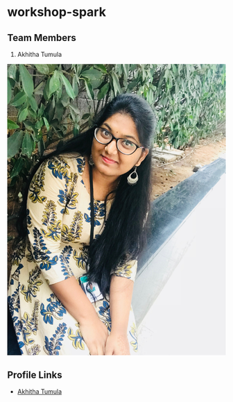 # workshop-spark

## Team Members 

1.  Akhitha Tumula

![image](GroupMembers\akhitha-image.JPG)


## Profile Links 

- [Akhitha Tumula](https://github.com/thumula-akhitha)

